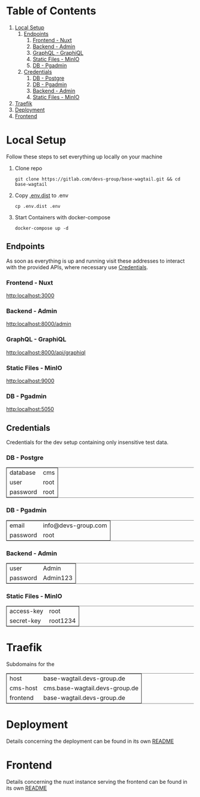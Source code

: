 
# Table of Contents

1.  [Local Setup](#org9604ff9)
    1.  [Endpoints](#org6126c90)
        1.  [Frontend - Nuxt](#org47b6a45)
        2.  [Backend - Admin](#org023e4be)
        3.  [GraphQL - GraphiQL](#org6241c6d)
        4.  [Static Files - MinIO](#org681d4f5)
        5.  [DB - Pgadmin](#orgc17c042)
    2.  [Credentials](#orgb1b6bf6)
        1.  [DB - Postgre](#org8b9ac5c)
        2.  [DB - Pgadmin](#org1983b41)
        3.  [Backend - Admin](#org1649605)
        4.  [Static Files - MinIO](#org9b4d67b)
2.  [Traefik](#orgc146614)
3.  [Deployment](#org8e7a96c)
4.  [Frontend](#org5f8dc76)



<a id="org9604ff9"></a>

# Local Setup

Follow these steps to set everything up locally on your machine

1.  Clone repo
    
        git clone https://gitlab.com/devs-group/base-wagtail.git && cd base-wagtail

2.  Copy [.env.dist](.env.dist) to .env
    
        cp .env.dist .env

3.  Start Containers with docker-compose
    
        docker-compose up -d


<a id="org6126c90"></a>

## Endpoints

As soon as everything is up and running visit these addresses to interact with
the provided APIs, where necessary use [Credentials](#orgb1b6bf6).


<a id="org47b6a45"></a>

### Frontend - Nuxt

<http:localhost:3000>


<a id="org023e4be"></a>

### Backend - Admin

<http:localhost:8000/admin>


<a id="org6241c6d"></a>

### GraphQL - GraphiQL

<http:localhost:8000/api/graphiql>


<a id="org681d4f5"></a>

### Static Files - MinIO

<http:localhost:9000>


<a id="orgc17c042"></a>

### DB - Pgadmin

<http:localhost:5050>


<a id="orgb1b6bf6"></a>

## Credentials

Credentials for the dev setup containing only insensitive test data.


<a id="org8b9ac5c"></a>

### DB - Postgre

<table border="2" cellspacing="0" cellpadding="6" rules="groups" frame="hsides">


<colgroup>
<col  class="org-left" />

<col  class="org-left" />
</colgroup>
<tbody>
<tr>
<td class="org-left">database</td>
<td class="org-left">cms</td>
</tr>


<tr>
<td class="org-left">user</td>
<td class="org-left">root</td>
</tr>


<tr>
<td class="org-left">password</td>
<td class="org-left">root</td>
</tr>
</tbody>
</table>


<a id="org1983b41"></a>

### DB - Pgadmin

<table border="2" cellspacing="0" cellpadding="6" rules="groups" frame="hsides">


<colgroup>
<col  class="org-left" />

<col  class="org-left" />
</colgroup>
<tbody>
<tr>
<td class="org-left">email</td>
<td class="org-left">info@devs-group.com</td>
</tr>


<tr>
<td class="org-left">password</td>
<td class="org-left">root</td>
</tr>
</tbody>
</table>


<a id="org1649605"></a>

### Backend - Admin

<table border="2" cellspacing="0" cellpadding="6" rules="groups" frame="hsides">


<colgroup>
<col  class="org-left" />

<col  class="org-left" />
</colgroup>
<tbody>
<tr>
<td class="org-left">user</td>
<td class="org-left">Admin</td>
</tr>


<tr>
<td class="org-left">password</td>
<td class="org-left">Admin123</td>
</tr>
</tbody>
</table>


<a id="org9b4d67b"></a>

### Static Files - MinIO

<table border="2" cellspacing="0" cellpadding="6" rules="groups" frame="hsides">


<colgroup>
<col  class="org-left" />

<col  class="org-left" />
</colgroup>
<tbody>
<tr>
<td class="org-left">access-key</td>
<td class="org-left">root</td>
</tr>


<tr>
<td class="org-left">secret-key</td>
<td class="org-left">root1234</td>
</tr>
</tbody>
</table>


<a id="orgc146614"></a>

# Traefik

Subdomains for the

<table border="2" cellspacing="0" cellpadding="6" rules="groups" frame="hsides">


<colgroup>
<col  class="org-left" />

<col  class="org-left" />
</colgroup>
<tbody>
<tr>
<td class="org-left">host</td>
<td class="org-left">base-wagtail.devs-group.de</td>
</tr>


<tr>
<td class="org-left">cms-host</td>
<td class="org-left">cms.base-wagtail.devs-group.de</td>
</tr>


<tr>
<td class="org-left">frontend</td>
<td class="org-left">base-wagtail.devs-group.de</td>
</tr>
</tbody>
</table>


<a id="org8e7a96c"></a>

# Deployment

Details concerning the deployment can be found in its own [README](.deploy/README.md)


<a id="org5f8dc76"></a>

# Frontend

Details concerning the nuxt instance serving the frontend can be found in its own [README](web_frontend/README.md)

